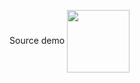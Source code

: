 Source demo
<a href="URL_REDIRECT" target="blank"><img align="center" src="URL_TO_YOUR_IMAGE" height="100" /></a>
